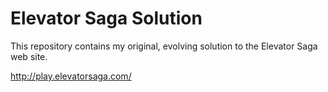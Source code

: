 Elevator Saga Solution
======================

This repository contains my original, evolving solution to the Elevator Saga
web site.

http://play.elevatorsaga.com/
